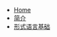 - [Home](/compilers_ptt/)
- [简介](/compilers_ptt/1_intro.md)
- [形式语言基础](/compilers_ptt/2_formal_language.md)